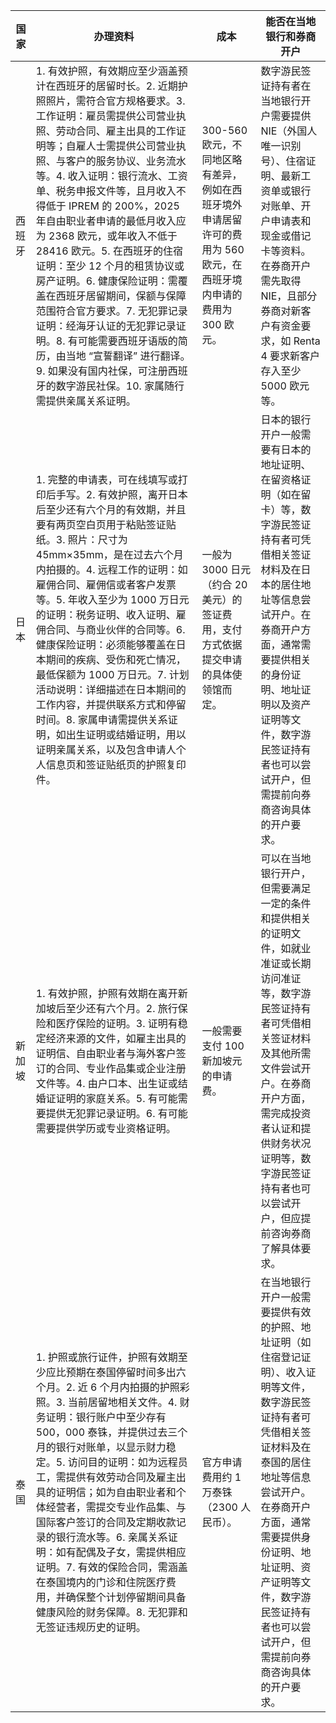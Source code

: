 | 国家  | 办理资料                                                                                                                                                                                                                                                                                                                                                                                      | 成本                                                                 | 能否在当地银行和券商开户                                                                                                                                   |
| --- | ----------------------------------------------------------------------------------------------------------------------------------------------------------------------------------------------------------------------------------------------------------------------------------------------------------------------------------------------------------------------------------------- | ------------------------------------------------------------------ | ---------------------------------------------------------------------------------------------------------------------------------------------- |
| 西班牙 | 1. 有效护照，有效期应至少涵盖预计在西班牙的居留时长。2. 近期护照照片，需符合官方规格要求。3. 工作证明：雇员需提供公司营业执照、劳动合同、雇主出具的工作证明等；自雇人士需提供公司营业执照、与客户的服务协议、业务流水等。4. 收入证明：银行流水、工资单、税务申报文件等，且月收入不得低于 IPREM 的 200%，2025 年自由职业者申请的最低月收入应为 2368 欧元，或年收入不低于 28416 欧元。5. 在西班牙的住宿证明：至少 12 个月的租赁协议或房产证明。6. 健康保险证明：需覆盖在西班牙居留期间，保额与保障范围符合官方要求。7. 无犯罪记录证明：经海牙认证的无犯罪记录证明。8. 有可能需要西班牙语版的简历，由当地 “宣誓翻译” 进行翻译。9. 如果没有国内社保，可注册西班牙的数字游民社保。10. 家属随行需提供亲属关系证明。 | 300-560 欧元，不同地区略有差异，例如在西班牙境外申请居留许可的费用为 560 欧元，在西班牙境内申请的费用为 300 欧元。 | 数字游民签证持有者在当地银行开户需要提供 NIE（外国人唯一识别号）、住宿证明、最新工资单或银行对账单、开户申请表和现金或借记卡等资料。在券商开户需先取得 NIE，且部分券商对新客户有资金要求，如 Renta 4 要求新客户存入至少 5000 欧元等。                 |
| 日本  | 1. 完整的申请表，可在线填写或打印后手写。2. 有效护照，离开日本后至少还有六个月的有效期，并且要有两页空白页用于粘贴签证贴纸。3. 照片：尺寸为 45mm×35mm，是在过去六个月内拍摄的。4. 远程工作的证明：如雇佣合同、雇佣信或者客户发票等。5. 年收入至少为 1000 万日元的证明：税务证明、收入证明、雇佣合同、与商业伙伴的合同等。6. 健康保险证明：必须能够覆盖在日本期间的疾病、受伤和死亡情况，最低保额为 1000 万日元。7. 计划活动说明：详细描述在日本期间的工作内容，并提供联系方式和停留时间。8. 家属申请需提供关系证明，如出生证明或结婚证明，用以证明亲属关系，以及包含申请人个人信息页和签证贴纸页的护照复印件。                                                            | 一般为 3000 日元（约合 20 美元）的签证费用，支付方式依据提交申请的具体使领馆而定。                     | 日本的银行开户一般需要有日本的地址证明、在留资格证明（如在留卡）等，数字游民签证持有者可凭借相关签证材料及在日本的居住地址等信息尝试开户。在券商开户方面，通常需要提供相关的身份证明、地址证明以及资产证明等文件，数字游民签证持有者也可以尝试开户，但需提前向券商咨询具体的开户要求。    |
| 新加坡 | 1. 有效护照，护照有效期在离开新加坡后至少还有六个月。2. 旅行保险和医疗保险的证明。3. 证明有稳定经济来源的文件，如雇主出具的证明信、自由职业者与海外客户签订的合同、专业作品集或企业注册文件等。4. 由户口本、出生证或结婚证证明的家庭关系。5. 有可能需要提供无犯罪记录证明。6. 有可能需要提供学历或专业资格证明。                                                                                                                                                                                                                         | 一般需要支付 100 新加坡元的申请费。                                               | 可以在当地银行开户，但需要满足一定的条件和提供相关的证明文件，如就业准证或长期访问准证等，数字游民签证持有者可凭借相关签证材料及其他所需文件尝试开户。在券商开户方面，需完成投资者认证和提供财务状况证明等，数字游民签证持有者也可以尝试开户，但应提前咨询券商了解具体要求。         |
| 泰国  | 1. 护照或旅行证件，护照有效期至少应比预期在泰国停留时间多出六个月。2. 近 6 个月内拍摄的护照彩照。3. 当前居留地相关文件。4. 财务证明：银行账户中至少存有 500，000 泰铢，并提供过去三个月的银行对账单，以显示财力稳定。5. 访问目的证明：如为远程员工，需提供有效劳动合同及雇主出具的证明信；如为自由职业者和个体经营者，需提交专业作品集、与国际客户签订的合同及定期收款记录的银行流水等。6. 亲属关系证明：如有配偶及子女，需提供相应证明。7. 有效的保险合同，需涵盖在泰国境内的门诊和住院医疗费用，并确保整个计划停留期间具备健康风险的财务保障。8. 无犯罪和无签证违规历史的证明。                                                                                | 官方申请费用约 1 万泰铢（2300 人民币）。                                           | 在当地银行开户一般需要提供有效的护照、地址证明（如住宿登记证明）、收入证明等文件，数字游民签证持有者可凭借相关签证材料及在泰国的居住地址等信息尝试开户。在券商开户方面，通常需要提供身份证明、地址证明、资产证明等文件，数字游民签证持有者也可以尝试开户，但需提前向券商咨询具体的开户要求。 |
